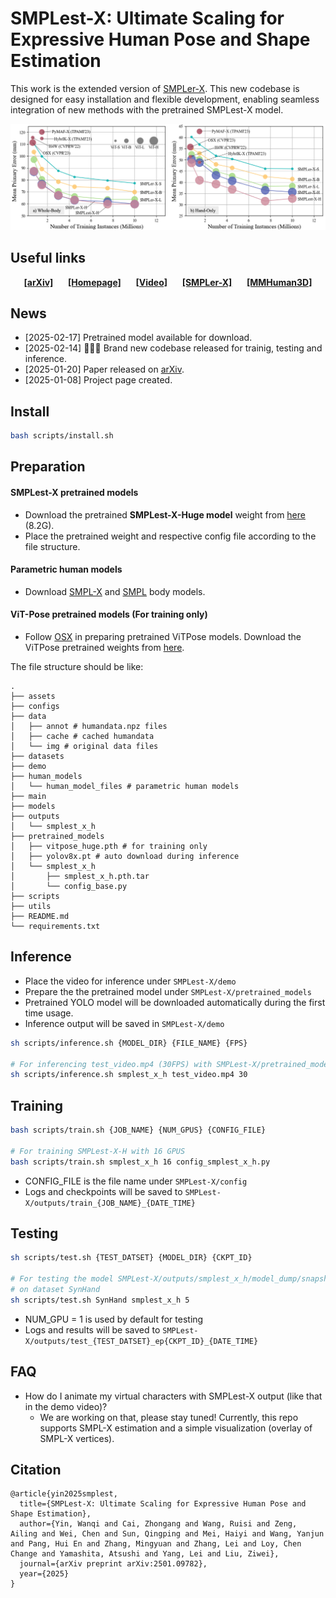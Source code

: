 # SMPLest-X: Ultimate Scaling for Expressive Human Pose and Shape Estimation

This work is the extended version of [SMPLer-X](https://arxiv.org/abs/2309.17448). This new codebase is designed for easy installation and flexible development, enabling seamless integration of new methods with the pretrained SMPLest-X model.

![Teaser](./assets/teaser.png)


## Useful links

<div align="center">
    <a href="https://arxiv.org/abs/2501.09782" class="button"><b>[arXiv]</b></a> &nbsp;&nbsp;&nbsp;&nbsp;
    <a href="https://caizhongang.github.io/projects/SMPLer-X/" class="button"><b>[Homepage]</b></a> &nbsp;&nbsp;&nbsp;&nbsp;
    <a href="https://youtu.be/DepTqbPpVzY" class="button"><b>[Video]</b></a> &nbsp;&nbsp;&nbsp;&nbsp;
    <a href="https://github.com/caizhongang/SMPLer-X" class="button"><b>[SMPLer-X]</b></a> &nbsp;&nbsp;&nbsp;&nbsp;
    <a href="https://github.com/open-mmlab/mmhuman3d" class="button"><b>[MMHuman3D]</b></a>
</div>


## News

- [2025-02-17] Pretrained model available for download.
- [2025-02-14] 💌💌💌 Brand new codebase released for trainig, testing and inference.
- [2025-01-20] Paper released on [arXiv](https://arxiv.org/abs/2501.09782).
- [2025-01-08] Project page created.


## Install
```bash
bash scripts/install.sh
```

## Preparation

#### SMPLest-X pretrained models
- Download the pretrained **SMPLest-X-Huge model** weight from [here](https://huggingface.co/waanqii/SMPLest-X/tree/main) (8.2G).
- Place the pretrained weight and respective config file according to the file structure.

#### Parametric human models
- Download [SMPL-X](https://smpl-x.is.tue.mpg.de/) and [SMPL](https://smpl.is.tue.mpg.de/) body models.

#### ViT-Pose pretrained models (For training only)
- Follow [OSX](https://github.com/IDEA-Research/OSX) in preparing pretrained ViTPose models. Download the ViTPose pretrained weights from [here](https://github.com/ViTAE-Transformer/ViTPose).


The file structure should be like:
```
.
├── assets
├── configs
├── data
│   ├── annot # humandata.npz files
│   ├── cache # cached humandata
│   └── img # original data files
├── datasets
├── demo
├── human_models
│   └── human_model_files # parametric human models
├── main
├── models
├── outputs
│   └── smplest_x_h
├── pretrained_models
│   ├── vitpose_huge.pth # for training only
│   ├── yolov8x.pt # auto download during inference
│   └── smplest_x_h
│       ├── smplest_x_h.pth.tar
│       └── config_base.py
├── scripts
├── utils
├── README.md
└── requirements.txt
```

## Inference 

- Place the video for inference under `SMPLest-X/demo`
- Prepare the the pretrained model under `SMPLest-X/pretrained_models`
- Pretrained YOLO model will be downloaded automatically during the first time usage.
- Inference output will be saved in `SMPLest-X/demo`

```bash
sh scripts/inference.sh {MODEL_DIR} {FILE_NAME} {FPS}

# For inferencing test_video.mp4 (30FPS) with SMPLest-X/pretrained_models/smplest_x_h/smplest_x_h.pth.tar
sh scripts/inference.sh smplest_x_h test_video.mp4 30
```


## Training
```bash
bash scripts/train.sh {JOB_NAME} {NUM_GPUS} {CONFIG_FILE}

# For training SMPLest-X-H with 16 GPUS
bash scripts/train.sh smplest_x_h 16 config_smplest_x_h.py
```
- CONFIG_FILE is the file name under `SMPLest-X/config`
- Logs and checkpoints will be saved to `SMPLest-X/outputs/train_{JOB_NAME}_{DATE_TIME}`


## Testing
```bash
sh scripts/test.sh {TEST_DATSET} {MODEL_DIR} {CKPT_ID}

# For testing the model SMPLest-X/outputs/smplest_x_h/model_dump/snapshot_5.pth.tar 
# on dataset SynHand
sh scripts/test.sh SynHand smplest_x_h 5
```
- NUM_GPU = 1 is used by default for testing
- Logs and results  will be saved to `SMPLest-X/outputs/test_{TEST_DATSET}_ep{CKPT_ID}_{DATE_TIME}`


## FAQ
- How do I animate my virtual characters with SMPLest-X output (like that in the demo video)? 
  - We are working on that, please stay tuned!
    Currently, this repo supports SMPL-X estimation and a simple visualization (overlay of SMPL-X vertices).


## Citation
```text
@article{yin2025smplest,
  title={SMPLest-X: Ultimate Scaling for Expressive Human Pose and Shape Estimation},
  author={Yin, Wanqi and Cai, Zhongang and Wang, Ruisi and Zeng, Ailing and Wei, Chen and Sun, Qingping and Mei, Haiyi and Wang, Yanjun and Pang, Hui En and Zhang, Mingyuan and Zhang, Lei and Loy, Chen Change and Yamashita, Atsushi and Yang, Lei and Liu, Ziwei},
  journal={arXiv preprint arXiv:2501.09782},
  year={2025}
}
```

